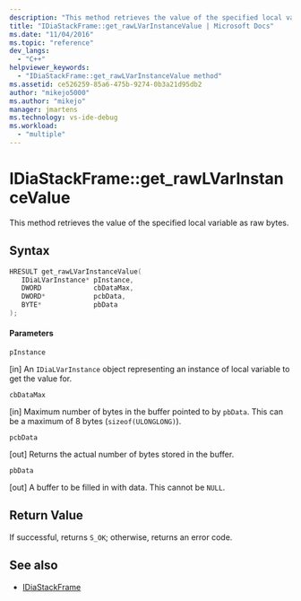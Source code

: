 ```yaml
---
description: "This method retrieves the value of the specified local variable as raw bytes."
title: "IDiaStackFrame::get_rawLVarInstanceValue | Microsoft Docs"
ms.date: "11/04/2016"
ms.topic: "reference"
dev_langs:
  - "C++"
helpviewer_keywords:
  - "IDiaStackFrame::get_rawLVarInstanceValue method"
ms.assetid: ce526259-85a6-475b-9274-0b3a21d95db2
author: "mikejo5000"
ms.author: "mikejo"
manager: jmartens
ms.technology: vs-ide-debug
ms.workload:
  - "multiple"
---
```

# IDiaStackFrame::get_rawLVarInstanceValue
This method retrieves the value of the specified local variable as raw bytes.

## Syntax

```C++
HRESULT get_rawLVarInstanceValue(
   IDiaLVarInstance* pInstance,
   DWORD             cbDataMax,
   DWORD*            pcbData,
   BYTE*             pbData
);
```

#### Parameters
 `pInstance`

[in] An `IDiaLVarInstance` object representing an instance of local variable to get the value for.

 `cbDataMax`

[in] Maximum number of bytes in the buffer pointed to by `pbData`. This can be a maximum of 8 bytes (`sizeof(ULONGLONG)`).

 `pcbData`

[out] Returns the actual number of bytes stored in the buffer.

 `pbData`

[out] A buffer to be filled in with data. This cannot be `NULL`.

## Return Value
 If successful, returns `S_OK`; otherwise, returns an error code.

## See also
- [IDiaStackFrame](../../debugger/debug-interface-access/idiastackframe.md)
